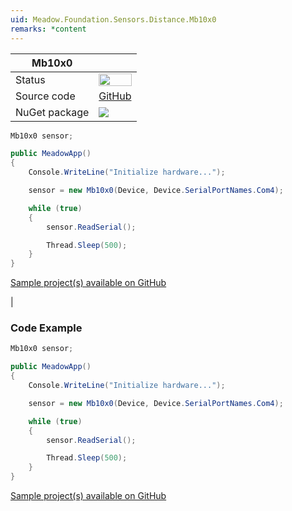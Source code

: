 ```yaml
---
uid: Meadow.Foundation.Sensors.Distance.Mb10x0
remarks: *content
---
```


| Mb10x0 | |
|--------|--------|
| Status | <img src="https://img.shields.io/badge/InProgress-yellow" style="width: auto; height: -webkit-fill-available;" /> |
| Source code | [GitHub](https://github.com/WildernessLabs/Meadow.Foundation/tree/master/Source/Meadow.Foundation.Peripherals/Sensors.Distance.Mb10x0) |
| NuGet package | <a href="https://www.nuget.org/packages/Meadow.Foundation.Sensors.Distance.Mb10x0/" target="_blank"><img src="https://img.shields.io/nuget/v/Meadow.Foundation.Sensors.Distance.Mb10x0.svg?label=Meadow.Foundation.Sensors.Distance.Mb10x0" /></a> |

```csharp
Mb10x0 sensor;

public MeadowApp()
{
    Console.WriteLine("Initialize hardware...");

    sensor = new Mb10x0(Device, Device.SerialPortNames.Com4);

    while (true)
    {
        sensor.ReadSerial();

        Thread.Sleep(500);
    }
}

```

[Sample project(s) available on GitHub](https://github.com/WildernessLabs/Meadow.Foundation/tree/master/Source/Meadow.Foundation.Peripherals/Sensors.Distance.Mb10x0/Samples/Sensors.Distance.Mb10x0_Sample)

|### Code Example

```csharp
Mb10x0 sensor;

public MeadowApp()
{
    Console.WriteLine("Initialize hardware...");

    sensor = new Mb10x0(Device, Device.SerialPortNames.Com4);

    while (true)
    {
        sensor.ReadSerial();

        Thread.Sleep(500);
    }
}

```

[Sample project(s) available on GitHub](https://github.com/WildernessLabs/Meadow.Foundation/tree/master/Source/Meadow.Foundation.Peripherals/Sensors.Distance.Mb10x0/Samples/Sensors.Distance.Mb10x0_Sample)



